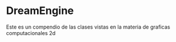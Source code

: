 # DreamEngine
Este es un compendio de las clases vistas en la materia de graficas computacionales 2d

